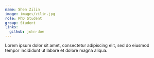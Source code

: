 ```yaml
---
name: Shen Zilin
image: images/zilin.jpg
role: PhD Student
group: Student
links:
  github: john-doe
---
```


Lorem ipsum dolor sit amet, consectetur adipiscing elit, sed do eiusmod tempor incididunt ut labore et dolore magna aliqua.

